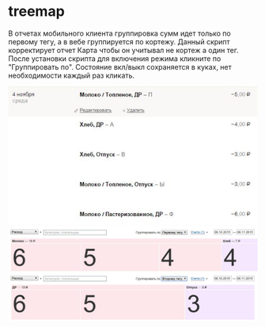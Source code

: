 # treemap
В отчетах мобильного клиента группировка сумм идет только по первому тегу, а в вебе группируется по кортежу. Данный скрипт корректирует отчет Карта чтобы он учитывал не кортеж а один тег.
После установки скрипта для включения режима кликните по "Группировать по". Состояние вкл/выкл сохраняется в куках, нет необходимости каждый раз кликать.

![](https://raw.githubusercontent.com/krasnovu/treemap/master/img/zentreemap3.jpg)
![](https://raw.githubusercontent.com/krasnovu/treemap/master/img/zentreemap1.jpg)
![](https://raw.githubusercontent.com/krasnovu/treemap/master/img/zentreemap2.jpg)
